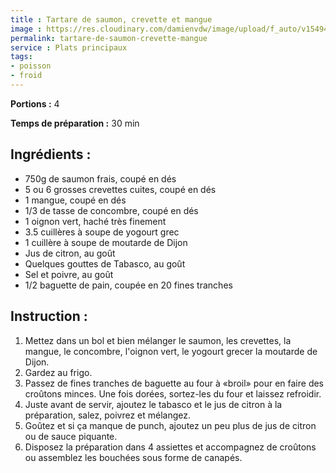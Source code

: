 ```yaml
---
title : Tartare de saumon, crevette et mangue
image : https://res.cloudinary.com/damienvdw/image/upload/f_auto/v1549423039/recettes/tartare-de-saumon-crevette-mangue.jpg
permalink: tartare-de-saumon-crevette-mangue
service : Plats principaux
tags:
- poisson
- froid
---
```


**Portions :** 4

**Temps de préparation :** 30 min

## Ingrédients :
- 750g de saumon frais, coupé en dés
- 5 ou 6 grosses crevettes cuites, coupé en dés
- 1 mangue, coupé en dés
- 1/3 de tasse de concombre, coupé en dés
- 1 oignon vert, haché très finement
- 3.5 cuillères à soupe de yogourt grec
- 1 cuillère à soupe de moutarde de Dijon
- Jus de citron, au goût
- Quelques gouttes de Tabasco, au goût
- Sel et poivre, au goût
- 1/2 baguette de pain, coupée en 20 fines tranches


## Instruction :
1. Mettez dans un bol et bien mélanger le saumon, les crevettes, la mangue, le concombre, l'oignon vert, le yogourt grecer la moutarde de Dijon.
2. Gardez au frigo.
3. Passez de fines tranches de baguette au four à «broil» pour en faire des croûtons minces. Une fois dorées, sortez-les du four et laissez refroidir.
4. Juste avant de servir, ajoutez le tabasco et le jus de citron à la préparation, salez, poivrez et mélangez.
5. Goûtez et si ça manque de punch, ajoutez un peu plus de jus de citron ou de sauce piquante.
6. Disposez la préparation dans 4 assiettes et accompagnez de croûtons ou assemblez les bouchées sous forme de canapés.
